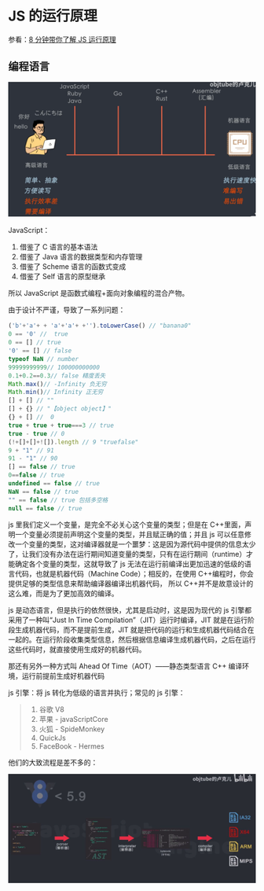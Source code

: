 # JS 的运行原理

参看：[8 分钟带你了解 JS 运行原理](https://www.bilibili.com/video/BV1vh411Z7QG)

## 编程语言

![20200820110842186](assets/image-20200820110842186.png)

JavaScript：

1. 借鉴了 C 语言的基本语法
2. 借鉴了 Java 语言的数据类型和内存管理
3. 借鉴了 Scheme 语言的函数式变成
4. 借鉴了 Self 语言的原型继承

所以 JavaScript 是函数式编程+面向对象编程的混合产物。

由于设计不严谨，导致了一系列问题：

```js
('b'+'a'+ + 'a'+'a'+ +'').toLowerCase() // "banana0"
0 == '0' //  true
0 == [] // true
'0' == [] // false
typeof NaN // number
99999999999// 100000000000
0.1+0.2==0.3// false 精度丢失
Math.max()// -Infinity 负无穷
Math.min()// Infinity 正无穷
[] + [] // ""
[] + {} // "【object object】"
{} + [] //  0
true + true + true===3 // true
true - true // 0
(!+[]+[]+![]).length // 9 "truefalse"
9 + "1" // 91
91 - "1" // 90
[] == false // true
0==false // true
undefined == false // true
NaN == false // true
"" == false // true 包括多空格
null == false // true
```

js 里我们定义一个变量，是完全不必关心这个变量的类型；但是在 C++里面，声明一个变量必须提前声明这个变量的类型，并且赋正确的值；并且 js 可以任意修改一个变量的类型，这对编译器就是一个噩梦：这是因为源代码中提供的信息太少了，让我们没有办法在运行期间知道变量的类型，只有在运行期间（runtime）才能确定各个变量的类型，这就导致了 js 无法在运行前编译出更加迅速的低级的语言代码，也就是机器代码（Machine Code）；相反的，在使用 C++编程时，你会提供足够的类型信息来帮助编译器编译出机器代码， 所以 C++并不是故意设计的这么难，而是为了更加高效的编译。

js 是动态语言，但是执行的依然很快，尤其是启动时，这是因为现代的 js 引擎都采用了一种叫“Just In Time Compilation”（JIT）运行时编译，JIT 就是在运行阶段生成机器代码，而不是提前生成，JIT 就是把代码的运行和生成机器代码结合在一起的。在运行阶段收集类型信息，然后根据信息编译生成机器代码，之后在运行这些代码时，就直接使用生成好的机器代码。

那还有另外一种方式叫 Ahead Of Time（AOT）——静态类型语言 C++ 编译环境，运行前提前生成好机器代码

js 引擎：将 js 转化为低级的语言并执行；常见的 js 引擎：

> 1. 谷歌 V8
> 2. 苹果 - javaScriptCore
> 3. 火狐 - SpideMonkey
> 4. QuickJs
> 5. FaceBook - Hermes

他们的大致流程是差不多的：

![20200820114528383](assets/image-20200820114528383.png)
